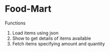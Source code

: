 # Food-Mart
Functions
1. Load items using json
2. Show to get details of items available
3. Fetch items specifying amount and quantity
